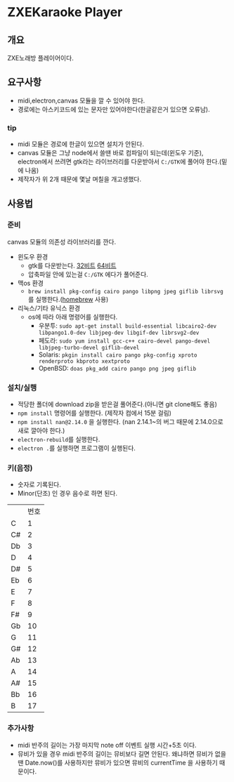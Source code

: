 # ZXEKaraoke Player
## 개요
ZXE노래방 플레이어이다.
## 요구사항
- midi,electron,canvas 모듈을 깔 수 있어야 한다.
- 경로에는 아스키코드에 있는 문자만 있어야한다(한글같은거 있으면 오류남).
### tip
- midi 모듈은 경로에 한글이 있으면 설치가 안된다.
- canvas 모듈은 그냥 node에서 쓸땐 바로 컴파일이 되는데(윈도우 기준), electron에서 쓰려면 gtk라는 라이브러리를 다운받아서 `C:/GTK`에 풀어야 한다.(밑에 나옴)
- 제작자가 위 2개 때문에 몇날 며칠을 개고생했다.
## 사용법
### 준비
canvas 모듈의 의존성 라이브러리를 깐다.
- 윈도우 환경
  - gtk를 다운받는다. [32비트](http://ftp.gnome.org/pub/GNOME/binaries/win32/gtk+/2.24/gtk+-bundle_2.24.10-20120208_win32.zip) [64비트](http://ftp.gnome.org/pub/GNOME/binaries/win64/gtk+/2.22/gtk+-bundle_2.22.1-20101229_win64.zip)
  - 압축파일 안에 있는걸 `C:/GTK` 에다가 풀어준다.
- 맥os 환경
  - `brew install pkg-config cairo pango libpng jpeg giflib librsvg` 를 실행한다.([homebrew](https://brew.sh) 사용)
- 리눅스/기타 유닉스 환경
  - os에 따라 아래 명령어를 실행한다.
    - 우분투: `sudo apt-get install build-essential libcairo2-dev libpango1.0-dev libjpeg-dev libgif-dev librsvg2-dev`
    - 페도라: `sudo yum install gcc-c++ cairo-devel pango-devel libjpeg-turbo-devel giflib-devel`
    - Solaris: `pkgin install cairo pango pkg-config xproto renderproto kbproto xextproto`
    - OpenBSD: `doas pkg_add cairo pango png jpeg giflib`
### 설치/실행
- 적당한 폴더에 download zip을 받은걸 풀어준다.(아니면 git clone해도 좋음)
- `npm install` 명령어를 실행한다. (제작자 컴에서 15분 걸림)
- `npm install nan@2.14.0` 을 실행한다. (nan 2.14.1~의 버그 때문에 2.14.0으로 새로 깔아야 한다.)
- `electron-rebuild`를 실행한다.
- `electron .`를 실행하면 프로그램이 실행된다.
### 키(음정)
- 숫자로 기록된다.
- Minor(단조) 인 경우 음수로 하면 된다.
<table>
    <th><td>번호</td></th>
    <tr><td>C</td><td>1</td></tr>
    <tr><td>C#</td><td>2</td></tr>
    <tr><td>Db</td><td>3</td></tr>
    <tr><td>D</td><td>4</td></tr>
    <tr><td>D#</td><td>5</td></tr>
    <tr><td>Eb</td><td>6</td></tr>
    <tr><td>E</td><td>7</td></tr>
    <tr><td>F</td><td>8</td></tr>
    <tr><td>F#</td><td>9</td></tr>
    <tr><td>Gb</td><td>10</td></tr>
    <tr><td>G</td><td>11</td></tr>
    <tr><td>G#</td><td>12</td></tr>
    <tr><td>Ab</td><td>13</td></tr>
    <tr><td>A</td><td>14</td></tr>
    <tr><td>A#</td><td>15</td></tr>
    <tr><td>Bb</td><td>16</td></tr>
    <tr><td>B</td><td>17</td></tr>
</table>

### 추가사항
- midi 반주의 길이는 가장 마지막 note off 이벤트 실행 시간+5초 이다.
- 뮤비가 있을 경우 midi 반주의 길이는 뮤비보다 길면 안된다. 왜냐하면 뮤비가 없을땐 Date.now()를 사용하지만 뮤비가 있으면 뮤비의 currentTime 을 사용하기 때문이다.
